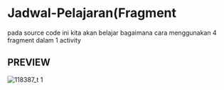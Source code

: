 # Jadwal-Pelajaran(Fragment
pada source code ini kita akan belajar bagaimana cara menggunakan 4 fragment dalam 1 activity

## PREVIEW

![118387_t 1](https://user-images.githubusercontent.com/34161835/36609358-30cb1fe2-18ff-11e8-8111-65b7c07e928b.gif)

